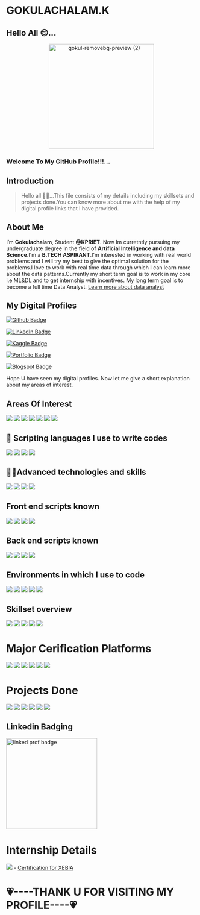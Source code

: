 # **GOKULACHALAM.K**

## Hello All 😊...
<div align="center">
<img width="279" alt="gokul-removebg-preview (2)" src="https://user-images.githubusercontent.com/89055461/214765310-c5574fb6-746f-442a-a2c3-991371b0d26c.png">
</div>



### Welcome To My GitHub Profile!!!...



## Introduction
> Hello all 👋🙋‍...This file consists of my details including my skillsets and projects done.You can know more about me with the help of my digital profile links that I have provided.

## About Me
I’m **Gokulachalam**, Student **@KPRIET**. Now Im curretntly pursuing my undergraduate degree in the field of **Artificial Intelligence and data Science**.I'm a **B.TECH ASPIRANT**.I'm interested in working with real world problems and I will try my best to give the optimal solution for the problems.I love to work with real time data through which I can learn more about the data patterns.Currently my short term goal is to work in my core i.e ML&DL and to get internship with incentives. My long term goal is to become a full time Data Analyst.   [Learn more about data analyst](https://www.simplilearn.com/data-analyst-job-description-article)



## My Digital Profiles

[![Github Badge](https://img.shields.io/badge/GitHub-Profile-informational?style=flat&logo=github&logoColor=white&color=1CA2F1)](https://github.com/Gokulachalam)



[![LinkedIn Badge](https://img.shields.io/badge/LinkedIn-Profile-informational?style=flat&logo=linkedin&logoColor=white&color=0D76A8)](https://www.linkedin.com/in/gokulachalam/)


[![Kaggle Badge](https://img.shields.io/badge/Kaggle-Profile-informational?style=flat&logo=Kaggle&logoColor=white&color=0D76A8)](https://www.kaggle.com/gokulachalamk)


[![Portfolio Badge](https://img.shields.io/badge/blogspot-Profile-informational?style=flat&logo=blogspot&logoColor=white&color=black)](https://gokulachalam.netlify.app/)

[![Blogspot Badge](https://img.shields.io/badge/blogspot-Profile-informational?style=flat&logo=blogspot&logoColor=white&color=black)](https://gokulachalam14.blogspot.com/)


Hope U have seen my digital profiles. Now let me give a short explanation about my areas of interest.

## Areas Of Interest

![](https://img.shields.io/badge/Opencv-informational?style=flat&logo=opencv&logoColor=white&color=D88776)
![](https://img.shields.io/badge/keras-informational?style=flat&logo=keras&logoColor=white&color=D88776)
![](https://img.shields.io/badge/Tensorflow-informational?style=flat&logo=tensorflow&logoColor=white&color=D88776)
![](https://img.shields.io/badge/DataScience-informational?style=flat&logo=datascience&logoColor=white&color=D88776)
![](https://img.shields.io/badge/MachineLearning-informational?style=flat&logo=machienlearning&logoColor=white&color=D88776)
![](https://img.shields.io/badge/BigData-informational?style=flat&logo=bigdata&logoColor=white&color=D88776)
![](https://img.shields.io/badge/DataVisualisation-informational?style=flat&logo=datavisualisation&logoColor=white&color=D88776)



## 💼 Scripting languages I use to write codes

![](https://img.shields.io/badge/Code-Python-informational?style=flat&logo=Python&logoColor=white&color=4AB197)
![](https://img.shields.io/badge/Code-React-informational?style=flat&logo=react&logoColor=white&color=4AB197)
![](https://img.shields.io/badge/Code-JavaScript-informational?style=flat&logo=JavaScript&logoColor=white&color=4AB197)
![](https://img.shields.io/badge/Code-Java-informational?style=flat&logo=Java&logoColor=white&color=4AB197)

## 🧑‍💻Advanced technologies and skills

![](https://img.shields.io/badge/Advanced-MachineLearning-informational?style=flat&logo=machinelearning&logoColor=white&color=97F52E)
![](https://img.shields.io/badge/Advanced-DeepLearning-informational?style=flat&logo=c-DeepLearning&logoColor=white&color=97F52E)
![](https://img.shields.io/badge/Advanced-DataScience-informational?style=flat&logo=c-DataScience&logoColor=white&color=97F52E)
![](https://img.shields.io/badge/Intermediate-DataAnalytics-informational?style=flat&logo=c-DataAnalytics&logoColor=white&color=97F52E)

## Front end scripts known

![](https://img.shields.io/badge/Advanced-HTML-informational?style=flat&logo=html&logoColor=white&color=B0E6EE)
![](https://img.shields.io/badge/Advanced-CSS-informational?style=flat&logo=css&logoColor=white&color=B0E6EE)
![](https://img.shields.io/badge/Advanced-Flutter-informational?style=flat&logo=FastApi&logoColor=white&color=B0E6EE)
![](https://img.shields.io/badge/Intermediate-JavaScript-informational?style=flat&logo=JavaScript&logoColor=white&color=B0E6EE)

## Back end scripts known

![](https://img.shields.io/badge/Advanced-MYSQL-informational?style=flat&logo=mysql&logoColor=white&color=F06018 )
![](https://img.shields.io/badge/Basic-PHP-informational?style=flat&logo=php&logoColor=white&color=F06018 )
![](https://img.shields.io/badge/Basic-MongoDB-informational?style=flat&logo=MongoDB&logoColor=white&color=F06018 )
![](https://img.shields.io/badge/Advanced-FastApi-informational?style=flat&logo=FastApi&logoColor=white&color=B0E6EE)

## Environments in which I use to code

![](https://img.shields.io/badge/GoogleColab-informational?style=flat&logo=googlecolab&logoColor=white&color=BA3B98)
![](https://img.shields.io/badge/JupyterNotebook-informational?style=flat&logo=jupyter&logoColor=white&color=BA3B98)
![](https://img.shields.io/badge/Anaconda-informational?style=flat&logo=Anaconda&logoColor=white&color=BA3B98)
![](https://img.shields.io/badge/VisualStudioCode-informational?style=flat&logo=vs&logoColor=white&color=BA3B98)
![](https://img.shields.io/badge/Linuxcmdline-informational?style=flat&logo=linuxcmdline&logoColor=white&color=BA3B98)


## Skillset overview

![](https://img.shields.io/badge/Numpy-informational?style=flat&logo=numpy&logoColor=white&color=8B8EA7)
![](https://img.shields.io/badge/pandas-informational?style=flat&logo=Pandas&logoColor=white&color=8B8EA7)
![](https://img.shields.io/badge/Plotly-informational?style=flat&logo=Plotly&logoColor=white&color=8B8EA7)
![](https://img.shields.io/badge/seaborn-informational?style=flat&logo=seaborn&logoColor=white&color=8B8EA7)
![](https://img.shields.io/badge/-matplotlib-informational?style=flat&logo=matplotlib&logoColor=white&color=8B8EA7)


# Major Cerification Platforms

![](https://img.shields.io/badge/certification-coursera-informational?style=flat&logo=coursera&logoColor=white&color=21455D)
![](https://img.shields.io/badge/certification-Nasscom-informational?style=flat&logo=nasscom&logoColor=white&color=BDC7BA)
![](https://img.shields.io/badge/certification-hackerrank-informational?style=flat&logo=hackerrank&logoColor=white&color=7DC4F4)
![](https://img.shields.io/badge/certification-DesignThinking-informational?style=flat&logo=designthinking&logoColor=white&color=AFB9BF)
![](https://img.shields.io/badge/certification-IICC-informational?style=flat&logo=codingchampionship&logoColor=white&color=7DF454)
![](https://img.shields.io/badge/certification-Guvi-informational?style=flat&logo=Guvi&logoColor=white&color=BDC7BA)


# Projects Done

![](https://img.shields.io/badge/MNIST--DIGIT--RECOGNIZER-informational?style=flat&logo=python&logoColor=white&color=21455D)
![](https://img.shields.io/badge/Heart--Disease--Prediction-informational?style=flat&logo=python&logoColor=white&color=21455D)
![](https://img.shields.io/badge/E2E--Model--FEP--Bond--Strength--Prediction-informational?style=flat&logo=python&logoColor=white&color=21455D)
![](https://img.shields.io/badge/E--Commerce--E2E--Website-informational?style=flat&logo=php&logoColor=white&color=21455D)
![](https://img.shields.io/badge/Railway--Reservation--System-informational?style=flat&logo=Java&logoColor=white&color=21455D)
![](https://img.shields.io/badge/WebScrapper--Using--Selenium--beautifulsoup-informational?style=flat&logo=python&logoColor=white&color=21455D)


## Linkedin Badging

<img width="241" alt="linked prof badge" src="https://user-images.githubusercontent.com/89055461/211999035-b4e73d88-d5dd-49a2-9b92-bf9989302497.png">


# Internship Details

![](https://img.shields.io/badge/Xebia-informational?style=flat&logo=Xebia&logoColor=black&color=14FFFF)   -  [Certification for XEBIA](https://mail.google.com/mail/u/0/#advanced-search/attach_or_drive=true&query=xebia+certificate+is+here&isrefinement=true?projector=1)




































# 💗----THANK U FOR VISITING MY PROFILE----💗









